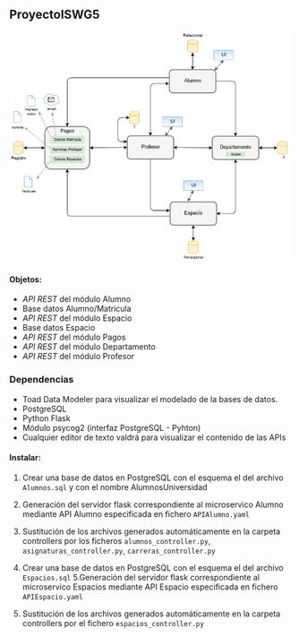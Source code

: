 ## ProyectoISWG5




![Alt text](./modelo.png)

#### Objetos:
- *API REST* del módulo Alumno
- Base datos Alumno/Matricula
- *API REST* del módulo Espacio
- Base datos Espacio
- *API REST* del módulo Pagos
- *API REST* del módulo Departamento
- *API REST* del módulo Profesor

### Dependencias
- Toad Data Modeler para visualizar el modelado de la bases de datos.
- PostgreSQL
- Python Flask
- Módulo psycog2 (interfaz PostgreSQL - Pyhton)
- Cualquier editor de texto valdrá para visualizar el contenido de las APIs

#### Instalar:
1. Crear una base de datos en PostgreSQL con el esquema el del archivo `Alumnos.sql` y con el nombre AlumnosUniversidad
2. Generación del servidor flask correspondiente al microservico Alumno mediante API Alumno especificada en fichero `APIAlumno.yaml`
3. Sustitución de los archivos generados automáticamente en la carpeta controllers por los ficheros `alumnos_controller.py`, `asignaturas_controller.py`, `carreras_controller.py`

4. Crear una base de datos en PostgreSQL con el esquema el del archivo `Espacios.sql`
5.Generación del servidor flask correspondiente al microservico Espacios mediante API Espacio especificada en fichero `APIEspacio.yaml`
6. Sustitución de los archivos generados automáticamente en la carpeta controllers por el fichero `espacios_controller.py`
